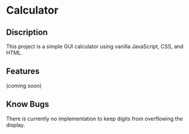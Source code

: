 
# Calculator

## Discription

This project is a simple GUI calculator using vanilla JavaScript, CSS, and HTML.

## Features
(coming soon)

## Know Bugs
There is currently no implementation to keep digits from overflowing the display.
